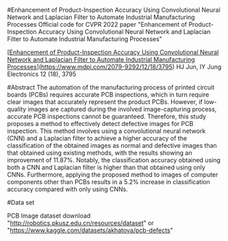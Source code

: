 #Enhancement of Product-Inspection Accuracy Using Convolutional Neural Network and Laplacian Filter to Automate Industrial Manufacturing Processes
Official code for CVPR 2022 paper "Enhancement of Product-Inspection Accuracy Using Convolutional Neural Network and Laplacian Filter to Automate Industrial Manufacturing Processes"

[[Enhancement of Product-Inspection Accuracy Using Convolutional Neural Network and Laplacian Filter to Automate Industrial Manufacturing Processes](https://www.mdpi.com/2079-9292/12/18/3795)](https://www.mdpi.com/2079-9292/12/18/3795)
HJ Jun, IY Jung
Electronics 12 (18), 3795

#Abstract
The automation of the manufacturing process of printed circuit boards (PCBs) requires accurate PCB inspections, which in turn require clear images that accurately represent the product PCBs. However, if low-quality images are captured during the involved image-capturing process, accurate PCB inspections cannot be guaranteed. Therefore, this study proposes a method to effectively detect defective images for PCB inspection. This method involves using a convolutional neural network (CNN) and a Laplacian filter to achieve a higher accuracy of the classification of the obtained images as normal and defective images than that obtained using existing methods, with the results showing an improvement of 11.87%. Notably, the classification accuracy obtained using both a CNN and Laplacian filter is higher than that obtained using only CNNs. Furthermore, applying the proposed method to images of computer components other than PCBs results in a 5.2% increase in classification accuracy compared with only using CNNs.


#Data set

PCB Image dataset download "http://robotics.pkusz.edu.cn/resources/dataset" or "https://www.kaggle.com/datasets/akhatova/pcb-defects"
